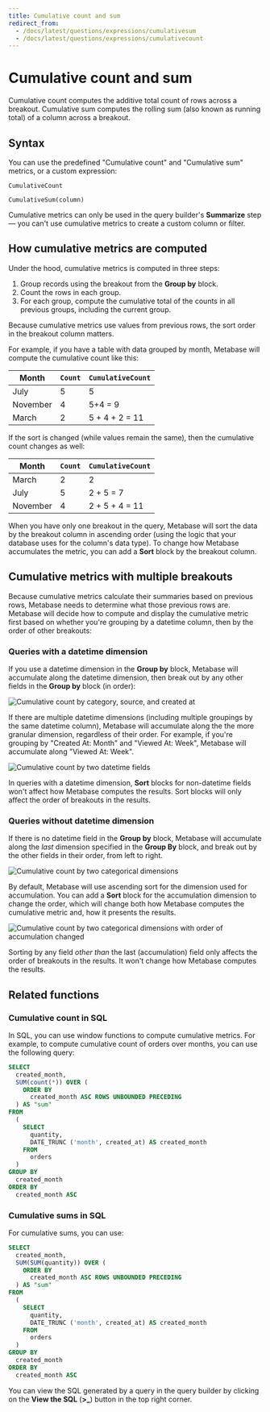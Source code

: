 ```yaml
---
title: Cumulative count and sum
redirect_from:
  - /docs/latest/questions/expressions/cumulativesum
  - /docs/latest/questions/expressions/cumulativecount
---
```


# Cumulative count and sum

Cumulative count computes the additive total count of rows across a breakout. Cumulative sum computes the rolling sum (also known as running total) of a column across a breakout.

## Syntax

You can use the predefined "Cumulative count" and "Cumulative sum" metrics, or a custom expression:

```
CumulativeCount
```

```
CumulativeSum(column)
```

Cumulative metrics can only be used in the query builder's **Summarize** step — you can't use cumulative metrics to create a custom column or filter.

## How cumulative metrics are computed

Under the hood, cumulative metrics is computed in three steps:

1. Group records using the breakout from the **Group by** block.
2. Count the rows in each group.
3. For each group, compute the cumulative total of the counts in all previous groups, including the current group.

Because cumulative metrics use values from previous rows, the sort order in the breakout column matters.

For example, if you have a table with data grouped by month, Metabase will compute the cumulative count like this:

| Month    | `Count` | `CumulativeCount` |
| -------- | ------- | ----------------- |
| July     | 5       | 5                 |
| November | 4       | 5+4 = 9           |
| March    | 2       | 5 + 4 + 2 = 11    |

If the sort is changed (while values remain the same), then the cumulative count changes as well:

| Month    | `Count` | `CumulativeCount` |
| -------- | ------- | ----------------- |
| March    | 2       | 2                 |
| July     | 5       | 2 + 5 = 7         |
| November | 4       | 2 + 5 + 4 = 11    |

When you have only one breakout in the query, Metabase will sort the data by the breakout column in ascending order (using the logic that your database uses for the column's data type). To change how Metabase accumulates the metric, you can add a **Sort** block by the breakout column.

## Cumulative metrics with multiple breakouts

Because cumulative metrics calculate their summaries based on previous rows, Metabase needs to determine what those previous rows are. Metabase will decide how to compute and display the cumulative metric first based on whether you're grouping by a datetime column, then by the order of other breakouts:

### Queries with a datetime dimension

If you use a datetime dimension in the **Group by** block, Metabase will accumulate along the datetime dimension, then break out by any other fields in the **Group by** block (in order):

![Cumulative count by category, source, and created at](../../images/cumulative-date-category.png)

If there are multiple datetime dimensions (including multiple groupings by the same datetime column), Metabase will accumulate along the the more granular dimension, regardless of their order. For example, if you're grouping by "Created At: Month" and "Viewed At: Week", Metabase will accumulate along "Viewed At: Week".

![Cumulative count by two datetime fields](../../images/cumulative-multiple-datetimes.png)

In queries with a datetime dimension, **Sort** blocks for non-datetime fields won't affect how Metabase computes the results. Sort blocks will only affect the order of breakouts in the results.

### Queries without datetime dimension

If there is no datetime field in the **Group by** block, Metabase will accumulate along the _last_ dimension specified in the **Group By** block, and break out by the other fields in their order, from left to right.

![Cumulative count by two categorical dimensions](../../images/cumulative-no-datetime.png)

By default, Metabase will use ascending sort for the dimension used for accumulation. You can add a **Sort** block for the accumulation dimension to change the order, which will change both how Metabase computes the cumulative metric and, how it presents the results.

![Cumulative count by two categorical dimensions with order of accumulation changed](../../images/cumulative-no-datetime-order.png)

Sorting by any field _other than_ the last (accumulation) field only affects the order of breakouts in the results. It won't change how Metabase computes the results.

## Related functions

### Cumulative count in SQL

In SQL, you can use window functions to compute cumulative metrics. For example, to compute cumulative count of orders over months, you can use the following query:

```sql
SELECT
  created_month,
  SUM(count(*)) OVER (
    ORDER BY
      created_month ASC ROWS UNBOUNDED PRECEDING
  ) AS "sum"
FROM
  (
    SELECT
      quantity,
      DATE_TRUNC ('month', created_at) AS created_month
    FROM
      orders
  )
GROUP BY
  created_month
ORDER BY
  created_month ASC
```

### Cumulative sums in SQL

For cumulative sums, you can use:

```sql
SELECT
  created_month,
  SUM(SUM(quantity)) OVER (
    ORDER BY
      created_month ASC ROWS UNBOUNDED PRECEDING
  ) AS "sum"
FROM
  (
    SELECT
      quantity,
      DATE_TRUNC ('month', created_at) AS created_month
    FROM
      orders
  )
GROUP BY
  created_month
ORDER BY
  created_month ASC
```

You can view the SQL generated by a query in the query builder by clicking on the **View the SQL** (**>\_**) button in the top right corner.
